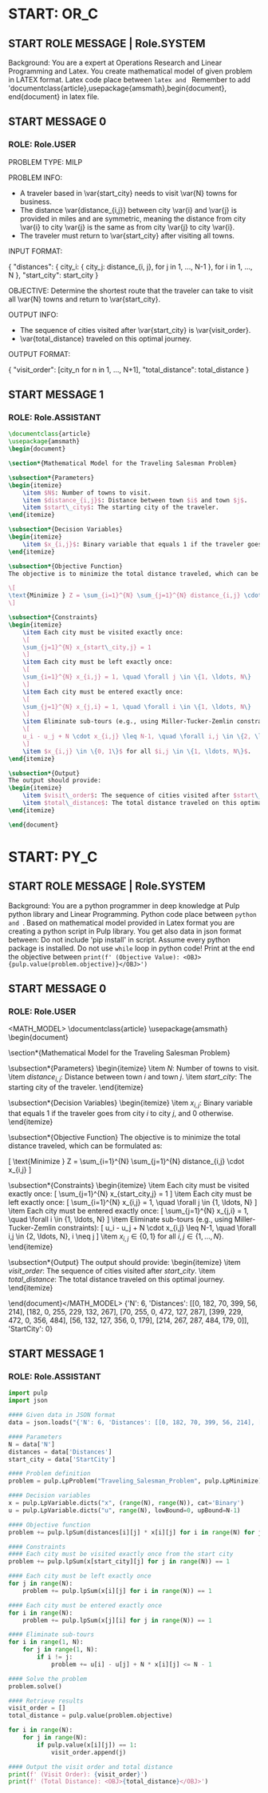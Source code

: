 # START: OR_C 
## START ROLE MESSAGE | Role.SYSTEM 
Background: You are a expert at Operations Research and Linear Programming and Latex. You create mathematical model of given problem in LATEX format. Latex code place between ```latex and ``` Remember to add 'documentclass{article},usepackage{amsmath},begin{document}, end{document} in latex file. 
## START MESSAGE 0 
### ROLE: Role.USER
<DESCRIPTION>
PROBLEM TYPE: MILP

PROBLEM INFO:

- A traveler based in \var{start_city} needs to visit \var{N} towns for business.
- The distance \var{distance_{i,j}} between city \var{i} and \var{j} is provided in miles and are symmetric, meaning the distance from city \var{i} to city \var{j} is the same as from city \var{j} to city \var{i}.
- The traveler must return to \var{start_city} after visiting all towns.

INPUT FORMAT: 

{
    "distances": {
        city_i: {
            city_j: distance_{i, j},
            for j in 1, ..., N-1
        },
        for i in 1, ..., N
    },
    "start_city": start_city
}

OBJECTIVE: Determine the shortest route that the traveler can take to visit all \var{N} towns and return to \var{start_city}.

OUTPUT INFO:

- The sequence of cities visited after \var{start_city} is \var{visit_order}.
- \var{total_distance} traveled on this optimal journey.

OUTPUT FORMAT:

{
    "visit_order": [city_n for n in 1, ..., N+1],
    "total_distance": total_distance
}
</DESCRIPTION>


## START MESSAGE 1 
### ROLE: Role.ASSISTANT
```latex
\documentclass{article}
\usepackage{amsmath}
\begin{document}

\section*{Mathematical Model for the Traveling Salesman Problem}

\subsection*{Parameters}
\begin{itemize}
    \item $N$: Number of towns to visit.
    \item $distance_{i,j}$: Distance between town $i$ and town $j$.
    \item $start\_city$: The starting city of the traveler.
\end{itemize}

\subsection*{Decision Variables}
\begin{itemize}
    \item $x_{i,j}$: Binary variable that equals 1 if the traveler goes from city $i$ to city $j$, and 0 otherwise.
\end{itemize}

\subsection*{Objective Function}
The objective is to minimize the total distance traveled, which can be formulated as:

\[
\text{Minimize } Z = \sum_{i=1}^{N} \sum_{j=1}^{N} distance_{i,j} \cdot x_{i,j}
\]

\subsection*{Constraints}
\begin{itemize}
    \item Each city must be visited exactly once:
    \[
    \sum_{j=1}^{N} x_{start\_city,j} = 1
    \]
    \item Each city must be left exactly once:
    \[
    \sum_{i=1}^{N} x_{i,j} = 1, \quad \forall j \in \{1, \ldots, N\}
    \]
    \item Each city must be entered exactly once:
    \[
    \sum_{j=1}^{N} x_{j,i} = 1, \quad \forall i \in \{1, \ldots, N\}
    \]
    \item Eliminate sub-tours (e.g., using Miller-Tucker-Zemlin constraints):
    \[
    u_i - u_j + N \cdot x_{i,j} \leq N-1, \quad \forall i,j \in \{2, \ldots, N\}, i \neq j
    \]
    \item $x_{i,j} \in \{0, 1\}$ for all $i,j \in \{1, \ldots, N\}$.
\end{itemize}

\subsection*{Output}
The output should provide:
\begin{itemize}
    \item $visit\_order$: The sequence of cities visited after $start\_city$.
    \item $total\_distance$: The total distance traveled on this optimal journey.
\end{itemize}

\end{document}
```

# START: PY_C 
## START ROLE MESSAGE | Role.SYSTEM 
Background: You are a python programmer in deep knowledge at Pulp python library and Linear Programming. Python code place between ```python and ```. Based on mathematical model provided in Latex format you are creating a python script in Pulp library. You get also data in json format between: <DATA></DATA> Do not include 'pip install' in script. Assume every python package is installed. Do not use `while` loop in python code! Print at the end the objective between <OBJ></OBJ> `print(f' (Objective Value): <OBJ>{pulp.value(problem.objective)}</OBJ>')` 
## START MESSAGE 0 
### ROLE: Role.USER
<MATH_MODEL>
\documentclass{article}
\usepackage{amsmath}
\begin{document}

\section*{Mathematical Model for the Traveling Salesman Problem}

\subsection*{Parameters}
\begin{itemize}
    \item $N$: Number of towns to visit.
    \item $distance_{i,j}$: Distance between town $i$ and town $j$.
    \item $start\_city$: The starting city of the traveler.
\end{itemize}

\subsection*{Decision Variables}
\begin{itemize}
    \item $x_{i,j}$: Binary variable that equals 1 if the traveler goes from city $i$ to city $j$, and 0 otherwise.
\end{itemize}

\subsection*{Objective Function}
The objective is to minimize the total distance traveled, which can be formulated as:

\[
\text{Minimize } Z = \sum_{i=1}^{N} \sum_{j=1}^{N} distance_{i,j} \cdot x_{i,j}
\]

\subsection*{Constraints}
\begin{itemize}
    \item Each city must be visited exactly once:
    \[
    \sum_{j=1}^{N} x_{start\_city,j} = 1
    \]
    \item Each city must be left exactly once:
    \[
    \sum_{i=1}^{N} x_{i,j} = 1, \quad \forall j \in \{1, \ldots, N\}
    \]
    \item Each city must be entered exactly once:
    \[
    \sum_{j=1}^{N} x_{j,i} = 1, \quad \forall i \in \{1, \ldots, N\}
    \]
    \item Eliminate sub-tours (e.g., using Miller-Tucker-Zemlin constraints):
    \[
    u_i - u_j + N \cdot x_{i,j} \leq N-1, \quad \forall i,j \in \{2, \ldots, N\}, i \neq j
    \]
    \item $x_{i,j} \in \{0, 1\}$ for all $i,j \in \{1, \ldots, N\}$.
\end{itemize}

\subsection*{Output}
The output should provide:
\begin{itemize}
    \item $visit\_order$: The sequence of cities visited after $start\_city$.
    \item $total\_distance$: The total distance traveled on this optimal journey.
\end{itemize}

\end{document}</MATH_MODEL>
<DATA>
{'N': 6, 'Distances': [[0, 182, 70, 399, 56, 214], [182, 0, 255, 229, 132, 267], [70, 255, 0, 472, 127, 287], [399, 229, 472, 0, 356, 484], [56, 132, 127, 356, 0, 179], [214, 267, 287, 484, 179, 0]], 'StartCity': 0}</DATA>


## START MESSAGE 1 
### ROLE: Role.ASSISTANT
```python
import pulp
import json

#### Given data in JSON format
data = json.loads("{'N': 6, 'Distances': [[0, 182, 70, 399, 56, 214], [182, 0, 255, 229, 132, 267], [70, 255, 0, 472, 127, 287], [399, 229, 472, 0, 356, 484], [56, 132, 127, 356, 0, 179], [214, 267, 287, 484, 179, 0]], 'StartCity': 0}")

#### Parameters
N = data['N']
distances = data['Distances']
start_city = data['StartCity']

#### Problem definition
problem = pulp.LpProblem("Traveling_Salesman_Problem", pulp.LpMinimize)

#### Decision variables
x = pulp.LpVariable.dicts("x", (range(N), range(N)), cat='Binary')
u = pulp.LpVariable.dicts("u", range(N), lowBound=0, upBound=N-1)

#### Objective function
problem += pulp.lpSum(distances[i][j] * x[i][j] for i in range(N) for j in range(N)), "Total_Distance"

#### Constraints
#### Each city must be visited exactly once from the start city
problem += pulp.lpSum(x[start_city][j] for j in range(N)) == 1

#### Each city must be left exactly once
for j in range(N):
    problem += pulp.lpSum(x[i][j] for i in range(N)) == 1

#### Each city must be entered exactly once
for i in range(N):
    problem += pulp.lpSum(x[j][i] for j in range(N)) == 1

#### Eliminate sub-tours
for i in range(1, N):
    for j in range(1, N):
        if i != j:
            problem += u[i] - u[j] + N * x[i][j] <= N - 1

#### Solve the problem
problem.solve()

#### Retrieve results
visit_order = []
total_distance = pulp.value(problem.objective)

for i in range(N):
    for j in range(N):
        if pulp.value(x[i][j]) == 1:
            visit_order.append(j)

#### Output the visit order and total distance
print(f' (Visit Order): {visit_order}')
print(f' (Total Distance): <OBJ>{total_distance}</OBJ>')
```

